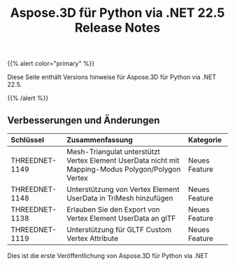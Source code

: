 ﻿---
title: Aspose.3D für Python via .NET 22.5 Release Notes
type: docs
weight: 8
url: /de/python-net/aspose-3d-for-python-net-22-5-release-notes/
description: Die Release Notes von Aspose.3D für Python via .NET 22.5.
---
{{% alert color="primary" %}}

Diese Seite enthält Versions hinweise für Aspose.3D für Python via .NET 22.5.

{{% /alert %}}
## **Verbesserungen und Änderungen**

|**Schlüssel**|**Zusammenfassung**|**Kategorie**|
|:- |:- |:- |
|THREEDNET-1149 |Mesh-Triangulat unterstützt Vertex Element UserData nicht mit Mapping-Modus Polygon/Polygon Vertex|Neues Feature|
|THREEDNET-1148 |Unterstützung von Vertex Element UserData in TriMesh hinzufügen|Neues Feature|
|THREEDNET-1138 |Erlauben Sie den Export von Vertex Element UserData an glTF|Neues Feature|
|THREEDNET-1119 |Unterstützung für GLTF Custom Vertex Attribute|Neues Feature|


Dies ist die erste Veröffentlichung von Aspose.3D für Python via .NET



